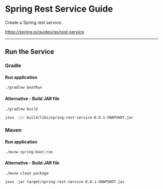 # Spring Rest Service Guide

Create a Spring rest service.

https://spring.io/guides/gs/rest-service

---

## Run the Service

### Gradle

#### Run application

```sh
./gradlew bootRun
```

#### Alternative - Build JAR file

```sh
./gradlew build
```

```sh
java -jar build/libs/spring-rest-service-0.0.1-SNAPSHOT.jar
```

### Maven

#### Run application

```
./mvnw spring-boot:run
```

#### Alternative - Build JAR file

```
./mvnw clean package
```

```
java -jar target/spring-rest-service-0.0.1-SNAPSHOT.jar
```

